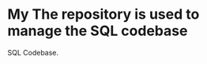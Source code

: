 <!DOCTYPE html>
<html>
<body>

<h1>My The repository is used to manage the SQL codebase</h1>

<p>SQL Codebase.</p>

</body>
</html>
